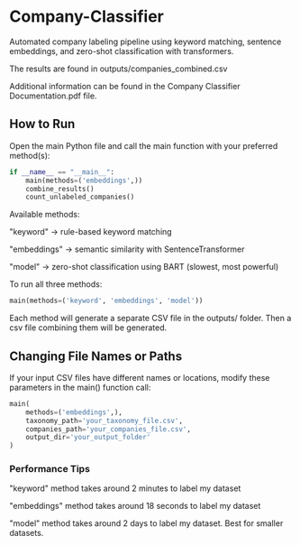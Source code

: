 # Company-Classifier
Automated company labeling pipeline using keyword matching, sentence embeddings, and zero-shot classification with transformers.

The results are found in outputs/companies_combined.csv

Additional information can be found in the Company Classifier Documentation.pdf file.

## How to Run

Open the main Python file and call the main function with your preferred method(s):

```python
if __name__ == "__main__":
    main(methods=('embeddings',))
    combine_results()
    count_unlabeled_companies()
```


Available methods:

"keyword" -> rule-based keyword matching

"embeddings" -> semantic similarity with SentenceTransformer

"model" -> zero-shot classification using BART (slowest, most powerful)

To run all three methods:
```python
main(methods=('keyword', 'embeddings', 'model'))
```

Each method will generate a separate CSV file in the outputs/ folder. Then a csv file combining them will be generated.

## Changing File Names or Paths
If your input CSV files have different names or locations, modify these parameters in the main() function call:

```python
main(
    methods=('embeddings',), 
    taxonomy_path='your_taxonomy_file.csv', 
    companies_path='your_companies_file.csv', 
    output_dir='your_output_folder'
)
```
### Performance Tips
"keyword" method takes around 2 minutes to label my dataset

"embeddings" method takes around 18 seconds to label my dataset

"model" method takes around 2 days to label my dataset. Best for smaller datasets.
